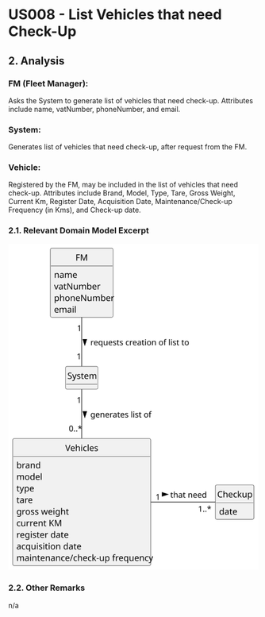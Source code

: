 # US008 - List Vehicles that need Check-Up

## 2. Analysis

### FM (Fleet Manager):
Asks the System to generate list of vehicles that need check-up.
Attributes include name, vatNumber, phoneNumber, and email.

### System:
Generates list of vehicles that need check-up, after request from the FM.

### Vehicle:
Registered by the FM, may be included in the list of vehicles that need check-up.
Attributes include Brand, Model, Type, Tare, Gross Weight, Current Km, Register Date, Acquisition Date, Maintenance/Check-up Frequency (in Kms), and Check-up date.

### 2.1. Relevant Domain Model Excerpt 

![Domain Model](svg/us008-domain-model.svg)

### 2.2. Other Remarks
n/a